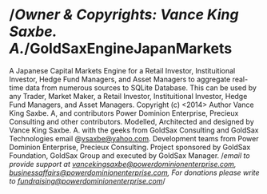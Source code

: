 /*Owner & Copyrights: Vance King Saxbe. A.*/GoldSaxEngineJapanMarkets
=========================

A Japanese Capital Markets Engine for a Retail Investor, Instituitional Investor, Hedge Fund Managers, and Asset Managers to aggregate real-time data from numerous sources to SQLite Database. This can be used by any Trader, Market Maker, a Retail Investor, Instituitional Investor, Hedge Fund Managers, and Asset Managers. Copyright (c) &lt;2014> Author Vance King Saxbe. A, and contributors Power Dominion Enterprise, Precieux Consulting and other contributors. Modelled, Architected and designed by Vance King Saxbe. A. with the geeks from GoldSax Consulting and GoldSax Technologies email @vsaxbe@yahoo.com. Development teams from Power Dominion Enterprise, Precieux Consulting. Project sponsored by GoldSax Foundation, GoldSax Group and executed by GoldSax Manager.
/*email to provide support at vancekingsaxbe@powerdominionenterprise.com, businessaffairs@powerdominionenterprise.com, For donations please write to fundraising@powerdominionenterprise.com*/
